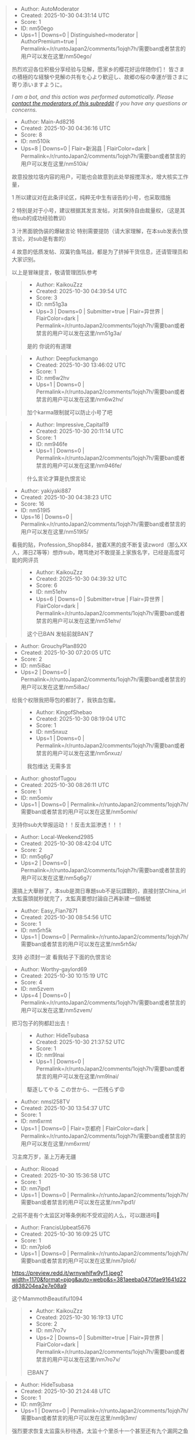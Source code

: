 > - Author: AutoModerator
> - Created: 2025-10-30 04:31:14 UTC
> - Score: 1
> - ID: nm50ego
> - Ups=1 | Downs=0 | Distinguished=moderator | AuthorPremium=true | Permalink=/r/runtoJapan2/comments/1ojqh7h/需要ban或者禁言的用户可以发在这里/nm50ego/
>
> 热烈欢迎各位积极分享经验与见解，愿家乡的樱花好运伴随你们！
> 皆さまの積極的な経験や見解の共有を心より歓迎し、故郷の桜の幸運が皆さまに寄り添いますように。
> 
> *I am a bot, and this action was performed automatically. Please [contact the moderators of this subreddit](/message/compose/?to=/r/runtoJapan2) if you have any questions or concerns.*

> - Author: Main-Ad8216
> - Created: 2025-10-30 04:36:16 UTC
> - Score: 8
> - ID: nm510ik
> - Ups=8 | Downs=0 | Flair=新潟县 | FlairColor=dark | Permalink=/r/runtoJapan2/comments/1ojqh7h/需要ban或者禁言的用户可以发在这里/nm510ik/
>
> 故意投放垃圾内容的用户，可能也会故意到此处举报搅浑水，增大核实工作量，
> 
> 1 所以建议对在此条评论区，纯粹无中生有诬告的小号，也采取措施
> 
> 2 特别是对于小号，建议根据其发言发帖，对其保持自由裁量权，（这是其他sub的成功经验教训）
> 
> 3 汁黑面貌伪装的爆破言论 特别需要提防（请大家理解，在本sub发表仇恨言论，对sub是有害的）
> 
> 4 故意的低质发帖、双簧钓鱼骂战，都是为了挤掉干货信息，还请管理员和大家识别。
> 
> 以上是冒昧提言，敬请管理团队参考

>> - Author: KaikouZzz
>> - Created: 2025-10-30 04:39:54 UTC
>> - Score: 3
>> - ID: nm51g3a
>> - Ups=3 | Downs=0 | Submitter=true | Flair=异世界 | FlairColor=dark | Permalink=/r/runtoJapan2/comments/1ojqh7h/需要ban或者禁言的用户可以发在这里/nm51g3a/
>>
>> 是的 你说的有道理

>> - Author: Deepfuckmango
>> - Created: 2025-10-30 13:46:02 UTC
>> - Score: 1
>> - ID: nm6w2hv
>> - Ups=1 | Downs=0 | Permalink=/r/runtoJapan2/comments/1ojqh7h/需要ban或者禁言的用户可以发在这里/nm6w2hv/
>>
>> 加个karma限制就可以防止小号了吧

>> - Author: Impressive_Capital19
>> - Created: 2025-10-30 20:11:14 UTC
>> - Score: 1
>> - ID: nm946fe
>> - Ups=1 | Downs=0 | Permalink=/r/runtoJapan2/comments/1ojqh7h/需要ban或者禁言的用户可以发在这里/nm946fe/
>>
>> 什么言论才算是仇恨言论

> - Author: yakiyaki887
> - Created: 2025-10-30 04:38:23 UTC
> - Score: 16
> - ID: nm519l5
> - Ups=16 | Downs=0 | Permalink=/r/runtoJapan2/comments/1ojqh7h/需要ban或者禁言的用户可以发在这里/nm519l5/
>
> 看我的贴，Profession_Shop884，披着X黑的皮不断复读zword（那么XX人，滞日Z等等）想炸sub，瞎骂绝对不敢提圣上家族名字，已经是高度可能的网评员

>> - Author: KaikouZzz
>> - Created: 2025-10-30 04:39:32 UTC
>> - Score: 6
>> - ID: nm51ehv
>> - Ups=6 | Downs=0 | Submitter=true | Flair=异世界 | FlairColor=dark | Permalink=/r/runtoJapan2/comments/1ojqh7h/需要ban或者禁言的用户可以发在这里/nm51ehv/
>>
>> 这个已BAN 发帖前就BAN了

> - Author: GrouchyPlan8920
> - Created: 2025-10-30 07:20:05 UTC
> - Score: 2
> - ID: nm5i8ac
> - Ups=2 | Downs=0 | Permalink=/r/runtoJapan2/comments/1ojqh7h/需要ban或者禁言的用户可以发在这里/nm5i8ac/
>
> 给我个权限我把辱包的都封了，我铁血包蜜。

>> - Author: KingofShebao
>> - Created: 2025-10-30 08:19:04 UTC
>> - Score: 1
>> - ID: nm5nxuz
>> - Ups=1 | Downs=0 | Permalink=/r/runtoJapan2/comments/1ojqh7h/需要ban或者禁言的用户可以发在这里/nm5nxuz/
>>
>> 我包维达 无需多言

> - Author: ghostofTugou
> - Created: 2025-10-30 08:26:11 UTC
> - Score: 1
> - ID: nm5omiv
> - Ups=1 | Downs=0 | Permalink=/r/runtoJapan2/comments/1ojqh7h/需要ban或者禁言的用户可以发在这里/nm5omiv/
>
> 支持你sub大举报运动！！反击太监渗透！！！

> - Author: Local-Weekend2985
> - Created: 2025-10-30 08:42:04 UTC
> - Score: 2
> - ID: nm5q6g7
> - Ups=2 | Downs=0 | Permalink=/r/runtoJapan2/comments/1ojqh7h/需要ban或者禁言的用户可以发在这里/nm5q6g7/
>
> 還搞上大舉辦了，本sub是潤日專題sub不是玩諜戰的，直接封禁China_irl太監露頭就秒就完了，太監真要想討論自己再新建一個帳號

> - Author: Easy_Flan7871
> - Created: 2025-10-30 08:54:56 UTC
> - Score: 1
> - ID: nm5rh5k
> - Ups=1 | Downs=0 | Permalink=/r/runtoJapan2/comments/1ojqh7h/需要ban或者禁言的用户可以发在这里/nm5rh5k/
>
> 支持  必须封一波  看我帖子下面的仇恨言论

> - Author: Worthy-gaylord69
> - Created: 2025-10-30 10:15:19 UTC
> - Score: 4
> - ID: nm5zvem
> - Ups=4 | Downs=0 | Permalink=/r/runtoJapan2/comments/1ojqh7h/需要ban或者禁言的用户可以发在这里/nm5zvem/
>
> 把习包子的狗都赶出去！

>> - Author: HideTsubasa
>> - Created: 2025-10-30 21:37:52 UTC
>> - Score: 1
>> - ID: nm9lnai
>> - Ups=1 | Downs=0 | Permalink=/r/runtoJapan2/comments/1ojqh7h/需要ban或者禁言的用户可以发在这里/nm9lnai/
>>
>> 駆逐してやる この世から、一匹残らず😡

> - Author: nmsl258TV
> - Created: 2025-10-30 13:54:37 UTC
> - Score: 1
> - ID: nm6xrmt
> - Ups=1 | Downs=0 | Flair=京都府 | FlairColor=dark | Permalink=/r/runtoJapan2/comments/1ojqh7h/需要ban或者禁言的用户可以发在这里/nm6xrmt/
>
> 习主席万岁，圣上万寿无疆

> - Author: Riooad
> - Created: 2025-10-30 15:36:58 UTC
> - Score: 1
> - ID: nm7ipd1
> - Ups=1 | Downs=0 | Permalink=/r/runtoJapan2/comments/1ojqh7h/需要ban或者禁言的用户可以发在这里/nm7ipd1/
>
> 之前不是有个太监区对等条例和不受欢迎的人么，可以跟进吗🧐

> - Author: FrancisUpbeat5676
> - Created: 2025-10-30 16:09:25 UTC
> - Score: 1
> - ID: nm7plo6
> - Ups=1 | Downs=0 | Permalink=/r/runtoJapan2/comments/1ojqh7h/需要ban或者禁言的用户可以发在这里/nm7plo6/
>
> https://preview.redd.it/wrnywhlfw9yf1.jpeg?width=1170&format=pjpg&auto=webp&s=381aeeba0470fae91641d22d838204ea2e7e08a9
> 
> 这个MammothBeautiful1094

>> - Author: KaikouZzz
>> - Created: 2025-10-30 16:19:13 UTC
>> - Score: 2
>> - ID: nm7ro7v
>> - Ups=2 | Downs=0 | Submitter=true | Flair=异世界 | FlairColor=dark | Permalink=/r/runtoJapan2/comments/1ojqh7h/需要ban或者禁言的用户可以发在这里/nm7ro7v/
>>
>> 已BAN了

> - Author: HideTsubasa
> - Created: 2025-10-30 21:24:48 UTC
> - Score: 1
> - ID: nm9j3mr
> - Ups=1 | Downs=0 | Permalink=/r/runtoJapan2/comments/1ojqh7h/需要ban或者禁言的用户可以发在这里/nm9j3mr/
>
> 强烈要求恢复太监露头秒待遇，太监十个里杀十一个甚至还有九个漏网之鱼
